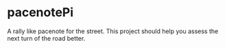 # pacenotePi
A rally like pacenote for the street. This project should help you assess the next turn of the road better.
